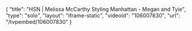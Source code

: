 {
    "title": "HSN | Melissa McCarthy Styling Manhattan - Megan and Tyie",
    "type": "solo",
    "layout": "iframe-static",
    "videoId": "106007830",
    "url": "\/tvpembed\/106007830"
}